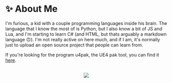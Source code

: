 # ✨ About Me

I'm furious, a kid with a couple programming languages inside his brain. The language that I know the most of is Python, but I also know a bit of JS and Lua, and I'm starting to learn C# (and HTML, but thats arguably a markdown language 🙃). I'm not really active on here much, and if I am, it's normally just to upload an open source project that people can learn from.

If you're looking for the program u4pak, the UE4 pak tool, you can find it [here](https://github.com/panzi/u4pak).

<p align="center">
  <br>
  <img src="![Anurag's GitHub stats](https://github-readme-stats.vercel.app/api?username=FuriousDev&show_icons=true&theme=radical)" />
</p>
<br>

